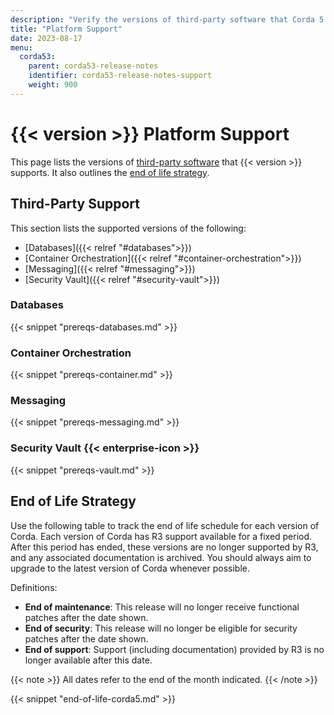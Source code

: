 ```yaml
---
description: "Verify the versions of third-party software that Corda 5.3 supports and discover the end of life strategy."
title: "Platform Support"
date: 2023-08-17
menu:
  corda53:
    parent: corda53-release-notes
    identifier: corda53-release-notes-support
    weight: 900
---
```


<style>
table th:first-of-type {
    width: 60%;
}
table th:nth-of-type(2) {
    width: 40%;
}

</style>

# {{< version >}} Platform Support

This page lists the versions of [third-party software](#third-party-support) that {{< version >}} supports. It also outlines the [end of life strategy](#end-of-life-strategy).

## Third-Party Support

This section lists the supported versions of the following:

* [Databases]({{< relref "#databases">}})
* [Container Orchestration]({{< relref "#container-orchestration">}})
* [Messaging]({{< relref "#messaging">}})
* [Security Vault]({{< relref "#security-vault">}})

### Databases

{{< snippet "prereqs-databases.md" >}}

### Container Orchestration

{{< snippet "prereqs-container.md" >}}

### Messaging

{{< snippet "prereqs-messaging.md" >}}

### Security Vault {{< enterprise-icon >}}

{{< snippet "prereqs-vault.md" >}}

## End of Life Strategy

Use the following table to track the end of life schedule for each version of Corda. Each version of Corda has R3 support available for a fixed period.
After this period has ended, these versions are no longer supported by R3, and any associated documentation is archived. You should always aim to upgrade to the latest version of Corda whenever possible.

Definitions:

* **End of maintenance**: This release will no longer receive functional patches after the date shown.
* **End of security**: This release will no longer be eligible for security patches after the date shown.
* **End of support**: Support (including documentation) provided by R3 is no longer available after this date.

{{< note >}}
All dates refer to the end of the month indicated.
{{< /note >}}

{{< snippet "end-of-life-corda5.md" >}}
